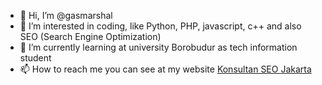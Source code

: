 - 👋 Hi, I’m @gasmarshal
- 👀 I’m interested in coding, like Python, PHP, javascript, c++ and also SEO (Search Engine Optimization)
- 🌱 I’m currently learning at university Borobudur as tech information student
- 📫 How to reach me you can see at my website <a href="https://www.seoada.com">Konsultan SEO Jakarta</a>

<!---
gasmarshal/gasmarshal is a ✨ special ✨ repository because its `README.md` (this file) appears on your GitHub profile.
You can click the Preview link to take a look at your changes.
--->
